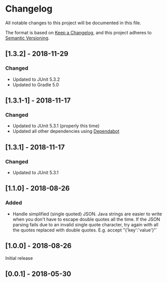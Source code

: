 # Changelog

All notable changes to this project will be documented in this file.

The format is based on [Keep a Changelog](https://keepachangelog.com/en/1.0.0/),
and this project adheres to [Semantic Versioning](https://semver.org/spec/v2.0.0.html).

## [1.3.2] - 2018-11-29
### Changed
- Updated to JUnit 5.3.2
- Updated to Gradle 5.0

## [1.3.1-1] - 2018-11-17
### Changed
- Updated to JUnit 5.3.1 (properly this time)
- Updated all other dependencies using [Dependabot](http://dependabot.com/)

## [1.3.1] - 2018-11-17
### Changed
- Updated to JUnit 5.3.1

## [1.1.0] - 2018-08-26

### Added
- Handle simplified (single quoted) JSON.
Java strings are easier to write when you don't have to escape double
quotes all the time. If the JSON parsing fails due to an invalid single
quote character, try again with all the quotes replaced with double
quotes. E.g. accept "{'key':'value'}"`


## [1.0.0] - 2018-08-26
Initial release

## [0.0.1] - 2018-05-30
